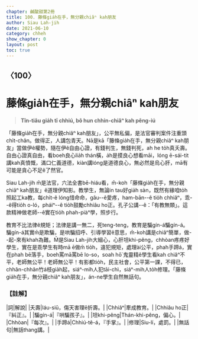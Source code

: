 ```yaml
---
chapter: 鹹酸甜第2冊
title: 100. 藤條gia̍h在手，無分親chiâⁿ kah朋友
author: Siau Lah-jih
date: 2021-06-10
category: chheh
show_chapter: 0
layout: post
toc: true
---
```


## 〈100〉
# 藤條gia̍h在手，無分親chiâⁿ kah朋友
> **Tîn-tiâu gia̍h tī chhiú, bô hun chhin-chiâⁿ kah pêng-iú**

「藤條gia̍h在手，無分親chiâⁿ kah朋友」，公平無私偏，是法官審判案件注重頭chi̍t-chân。做得正，人講包青天。Nā是kā「籐條gia̍h在手，無分親chiâⁿ kah朋友」當做伊ê權勢，隨在伊ê自由心證，有錢判生，無錢判死，ah he to̍h真夭壽。自由心證真自由，看boeh良心lia̍h thán橫，a̍h是摸良心想看māi，lóng ē-sái-tit講kah真憤慨，滿口仁義道德，kiàn講lóng是道德良心，無必然是烏心肝，mā有可能是貪心不足ê了然官。

Siau Lah-jih m̄是法官，六法全書bē-hiáu看，m̄-koh「藤條gia̍h在手，無分親chiâⁿ kah朋友」ê道理伊知影。教學生，無論in tau好gia̍h sàn，既然有緣咱to̍h照起工ka教，每chi̍t-ê lóng惜命命，gâu--ê愛疼，ham-bān--ê tio̍h chhiâⁿ，乖--ê得tio̍h o-ló，pháiⁿ--ê tio̍h鼓勵chhiâu ho͘正。孔子公講--ê：「有教無類」。這款精神做老師--ê實在tio̍h phah-piàⁿ學，照步行。

教育不比法律ê規矩；法律是講一無二，死teng-teng，教育是騙gín-á騙gín-á。騙gín-á其實m̄是欺騙，是哄騙招呼、引導學習ê意思，m̄-koh講是chiâⁿ簡單，做--起-來有khah為難。M̄是Siau Lah-jih大細心，心肝坦khi-pêng，chhòan疼疼好學生，實在是乖學生有時mā ē做m̄ tio̍h，違犯規矩，處理ài公平，phah手蹄á，實在phah bē落手，boeh罵mā罵bē lo-so，soah hō͘ 鬼靈精ê學生看kah chiâⁿ不平，老師無公平！老師無公平！有影都tio̍h，民主社會，公平第一課，不得已，chhân-chhân竹á枝gia̍h起，siáⁿ-mih人犯tāi-chì，siáⁿ-mih人to̍h修理。「藤條gia̍h在手，無分親chiâⁿ kah朋友」，án-ne學生自然無話句。


### 【註解】

|詞|解說|
|夭壽|Iáu-siū，傷天害理ē折壽。|
|Chhiâⁿ|牽成教育。|
|Chhiâu ho͘正|『糾正』。|
|騙gín-á|『哄騙孩子』。|
|坦khi-pêng|Thán-khi-pêng，偏心。|
|Chhòan|『每次』。|
|手蹄á|Chhiú-tê-á，『手掌』。|
|修理|Siu-lí，處罰。|
|無話句|無話thang講。|
